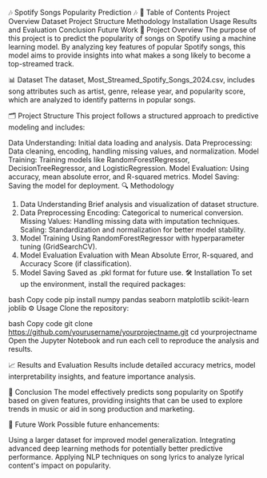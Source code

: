 🎶 Spotify Songs Popularity Prediction 🎶
📑 Table of Contents
Project Overview
Dataset
Project Structure
Methodology
Installation
Usage
Results and Evaluation
Conclusion
Future Work
📌 Project Overview
The purpose of this project is to predict the popularity of songs on Spotify using a machine learning model. By analyzing key features of popular Spotify songs, this model aims to provide insights into what makes a song likely to become a top-streamed track.

📊 Dataset
The dataset, Most_Streamed_Spotify_Songs_2024.csv, includes song attributes such as artist, genre, release year, and popularity score, which are analyzed to identify patterns in popular songs.

🗂 Project Structure
This project follows a structured approach to predictive modeling and includes:

Data Understanding: Initial data loading and analysis.
Data Preprocessing: Data cleaning, encoding, handling missing values, and normalization.
Model Training: Training models like RandomForestRegressor, DecisionTreeRegressor, and LogisticRegression.
Model Evaluation: Using accuracy, mean absolute error, and R-squared metrics.
Model Saving: Saving the model for deployment.
🔍 Methodology
1. Data Understanding
Brief analysis and visualization of dataset structure.
2. Data Preprocessing
Encoding: Categorical to numerical conversion.
Missing Values: Handling missing data with imputation techniques.
Scaling: Standardization and normalization for better model stability.
3. Model Training
Using RandomForestRegressor with hyperparameter tuning (GridSearchCV).
4. Model Evaluation
Evaluation with Mean Absolute Error, R-squared, and Accuracy Score (if classification).
5. Model Saving
Saved as .pkl format for future use.
🛠 Installation
To set up the environment, install the required packages:

bash
Copy code
pip install numpy pandas seaborn matplotlib scikit-learn joblib
⚙️ Usage
Clone the repository:

bash
Copy code
git clone https://github.com/yourusername/yourprojectname.git
cd yourprojectname
Open the Jupyter Notebook and run each cell to reproduce the analysis and results.

📈 Results and Evaluation
Results include detailed accuracy metrics, model interpretability insights, and feature importance analysis.

📌 Conclusion
The model effectively predicts song popularity on Spotify based on given features, providing insights that can be used to explore trends in music or aid in song production and marketing.

🚀 Future Work
Possible future enhancements:

Using a larger dataset for improved model generalization.
Integrating advanced deep learning methods for potentially better predictive performance.
Applying NLP techniques on song lyrics to analyze lyrical content's impact on popularity.
